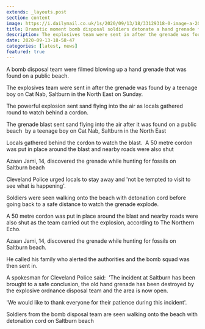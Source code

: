 ```yaml
---
extends: _layouts.post
section: content
image: https://i.dailymail.co.uk/1s/2020/09/13/18/33129318-0-image-a-201_1600018587831.jpg 
title: Dramatic moment bomb disposal soldiers detonate a hand grenade found on a beach in Saltburn  
description: The explosives team were sent in after the grenade was found by a teenage boy on Cat Nab, Saltburn in the North East on Sunday. The powerful explosion sent sand flying metres into the air. 
date: 2020-09-13-18-58-47 
categories: [latest, news] 
featured: true 
--- 
```

A bomb disposal team were filmed blowing up a hand grenade that was found on a public beach.

The explosives team were sent in after the grenade was found by a teenage boy on Cat Nab, Saltburn in the North East on Sunday.   

The powerful explosion sent sand flying into the air as locals gathered round to watch behind a cordon.

The grenade blast sent sand flying into the air after it was found on a public beach  by a teenage boy on Cat Nab, Saltburn in the North East

Locals gathered behind the cordon to watch the blast.  A 50 metre cordon was put in place around the blast and nearby roads were also shut

Azaan Jami, 14, discovered the grenade while hunting for fossils on Saltburn beach

Cleveland Police urged locals to stay away and 'not be tempted to visit to see what is happening'. 

Soldiers were seen walking onto the beach with detonation cord before going back to a safe distance to watch the grenade explode.  

A 50 metre cordon was put in place around the blast and nearby roads were also shut as the team carried out the explosion, according to The Northern Echo.  

Azaan Jami, 14, discovered the grenade while hunting for fossils on Saltburn beach.

He called his family who alerted the authorities and the bomb squad was then sent in.

A spokesman for Cleveland Police said:  'The incident at Saltburn has been brought to a safe conclusion, the old hand grenade has been destroyed by the explosive ordnance disposal team and the area is now open. 

'We would like to thank everyone for their patience during this incident'.

Soldiers from the bomb disposal team are seen walking onto the beach with detonation cord on Saltburn beach

